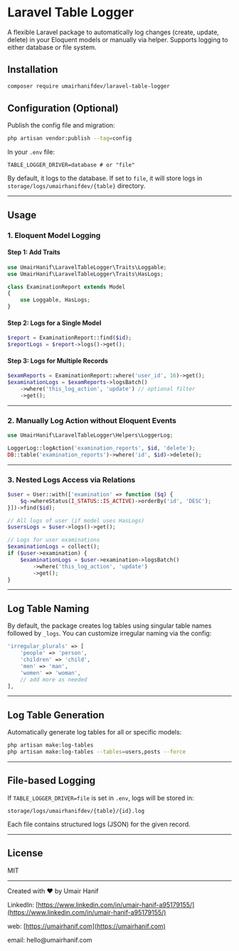 # Laravel Table Logger

A flexible Laravel package to automatically log changes (create, update, delete) in your Eloquent models or manually via helper. Supports logging to either database or file system.

## Installation

```bash
composer require umairhanifdev/laravel-table-logger
```

## Configuration (Optional)

Publish the config file and migration:

```bash
php artisan vendor:publish --tag=config
```

In your `.env` file:

```
TABLE_LOGGER_DRIVER=database # or "file"
```

By default, it logs to the database. If set to `file`, it will store logs in `storage/logs/umairhanifdev/{table}` directory.

---

## Usage

### 1. Eloquent Model Logging

#### Step 1: Add Traits

```php
use UmairHanif\LaravelTableLogger\Traits\Loggable;
use UmairHanif\LaravelTableLogger\Traits\HasLogs;

class ExaminationReport extends Model
{
    use Loggable, HasLogs;
}
```

#### Step 2: Logs for a Single Model

```php
$report = ExaminationReport::find($id);
$reportLogs = $report->logs()->get();
```

#### Step 3: Logs for Multiple Records

```php
$examReports = ExaminationReport::where('user_id', 16)->get();
$examinationLogs = $examReports->logsBatch()
    ->where('this_log_action', 'update') // optional filter
    ->get();
```

---

### 2. Manually Log Action without Eloquent Events

```php
use UmairHanif\LaravelTableLogger\Helpers\LoggerLog;

LoggerLog::logAction('examination_reports', $id, 'delete');
DB::table('examination_reports')->where('id', $id)->delete();
```

---

### 3. Nested Logs Access via Relations

```php
$user = User::with(['examination' => function ($q) {
    $q->whereStatus(I_STATUS::IS_ACTIVE)->orderBy('id', 'DESC');
}])->find($id);

// All logs of user (if model uses HasLogs)
$usersLogs = $user->logs()->get();

// Logs for user examinations
$examinationLogs = collect();
if ($user->examination) {
    $examinationLogs = $user->examination->logsBatch()
        ->where('this_log_action', 'update')
        ->get();
}
```

---

## Log Table Naming

By default, the package creates log tables using singular table names followed by `_logs`. You can customize irregular naming via the config:

```php
'irregular_plurals' => [
    'people' => 'person',
    'children' => 'child',
    'men' => 'man',
    'women' => 'woman',
    // add more as needed
],
```

---

## Log Table Generation

Automatically generate log tables for all or specific models:

```bash
php artisan make:log-tables
php artisan make:log-tables --tables=users,posts --force
```

---

## File-based Logging

If `TABLE_LOGGER_DRIVER=file` is set in `.env`, logs will be stored in:

```
storage/logs/umairhanifdev/{table}/{id}.log
```

Each file contains structured logs (JSON) for the given record.

---

## License

MIT

---

Created with ❤️ by Umair Hanif

LinkedIn: [https://www.linkedin.com/in/umair-hanif-a95179155/](https://www.linkedin.com/in/umair-hanif-a95179155/)

web: [https://umairhanif.com](https://umairhanif.com)

email: hello\@umairhanif.com
